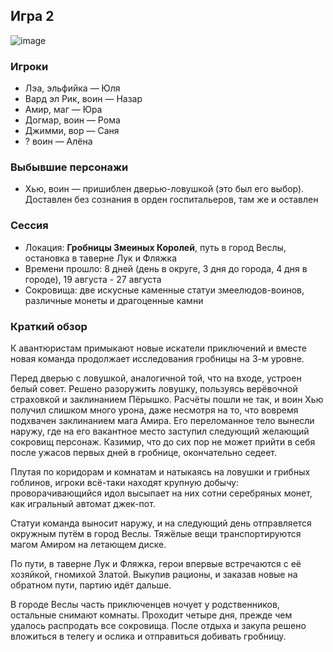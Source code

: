 ## Игра 2
![image](https://github.com/8kto/ttrpg-recaps/assets/18572703/367bbf40-ef4f-47ac-a85f-059e04ec0f16)


### Игроки
* Лэа, эльфийка — Юля
* Вард эл Рик, воин — Назар
* Амир, маг — Юра
* Догмар, воин — Рома
* Джимми, вор — Саня
* ?	воин — Алёна


### Выбывшие персонажи
* Хью, воин — пришиблен дверью-ловушкой (это был его выбор). Доставлен без сознания в орден госпитальеров, там же и оставлен


### Сессия
* Локация: **Гробницы Змеиных Королей**, путь в город Веслы, остановка в таверне Лук и Фляжка
* Времени прошло: 8 дней (день в округе, 3 дня до города, 4 дня в городе), 19 августа - 27 августа
* Сокровища: две искусные каменные статуи змеелюдов-воинов, различные монеты и драгоценные камни


### Краткий обзор
К авантюристам примыкают новые искатели приключений и вместе новая команда продолжает исследования гробницы на 3-м уровне.

Перед дверью с ловушкой, аналогичной той, что на входе, устроен белый совет. Решено разоружить ловушку, пользуясь верёвочной страховкой и заклинанием Пёрышко.
Расчёты пошли не так, и воин Хью получил слишком много урона, даже несмотря на то, что вовремя подхвачен заклинанием мага Амира.
Его переломанное тело вынесли наружу, где на его вакантное место заступил следующий желающий сокровищ персонаж. Казимир, что до сих пор не может прийти в себя после ужасов первых дней в гробнице, окончательно седеет.

Плутая по коридорам и комнатам и натыкаясь на ловушки и грибных гоблинов, игроки всё-таки находят крупную добычу: проворачивающийся идол высыпает на них сотни серебряных монет, как игральный автомат джек-пот.

Статуи команда выносит наружу, и на следующий день отправляется окружным путём в город Веслы. Тяжёлые вещи транспортируются магом Амиром на летающем диске.

По пути, в таверне Лук и Фляжка, герои впервые встречаются с её хозяйкой, гномихой Златой. Выкупив рационы, и заказав новые на обратном пути, партию идёт дальше.

В городе Веслы часть приключенцев ночует у родственников, остальные снимают комнаты. Проходит четыре дня, прежде чем удалось распродать все сокровища. 
После отдыха и закупа решено вложиться в телегу и ослика и отправиться добивать гробницу.
